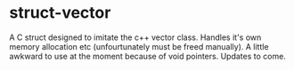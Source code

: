 # struct-vector
A C struct designed to imitate the c++ vector class. Handles it's own memory allocation etc (unfourtunately must be freed manually). A little awkward to use at the moment because of void pointers. Updates to come.

